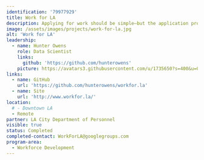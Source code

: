 ```yaml
---
identification: '79977929'
title: Work for LA
description: Applying for work should be simple—but the application process for the City of LA is confusing and cumbersome. We’re going to make it easier to find the job of your dreams.
image: /assets/images/projects/work-for-la.jpg
alt: 'Work for LA'
leadership:
  - name: Hunter Owens
    role: Data Scientist
    links: 
      github: 'https://github.com/hunterowens'
    picture: https://avatars3.githubusercontent.com/u/1735650?s=400&u=0bd738be476cb814c53f2988502d1d5d9e10152a&v=4
links: 
  - name: GitHub
    url: 'https://github.com/hunterowens/workfor.la'
  - name: Site
    url: 'http://www.workfor.la/'
location: 
  # - Downtown LA
  - Remote
partner: LA City Department of Personnel
visible: true
status: Completed
completed-contact: WorkForLA@googlegroups.com
program-area: 
  - Workforce Development
---
```

